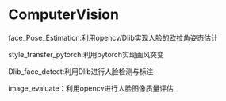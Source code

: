 # ComputerVision

face_Pose_Estimation:利用opencv/Dlib实现人脸的欧拉角姿态估计

style_transfer_pytorch:利用pytorch实现画风突变

Dlib_face_detect:利用Dlib进行人脸检测与标注

image_evaluate：利用opencv进行人脸图像质量评估


